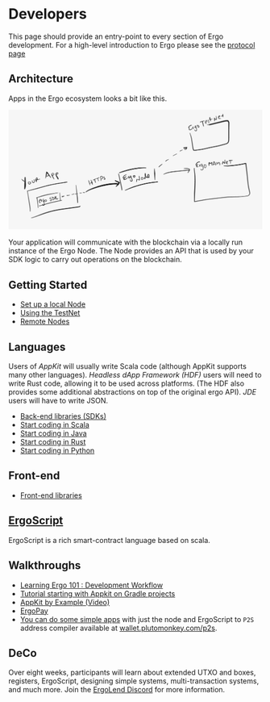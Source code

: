 # Developers

This page should provide an entry-point to every section of Ergo development. For a high-level introduction to Ergo please see the [protocol page](/dev/protocol)

## Architecture 

Apps in the Ergo ecosystem looks a bit like this. 

![](../assets/img/arch.png)

Your application will communicate with the blockchain via a locally run instance of the Ergo Node. The Node provides an API that is used by your SDK logic to carry out operations on the blockchain.

## Getting Started

- [Set up a local Node](/node/)
- [Using the TestNet](/dev/start/testnet)
- [Remote Nodes](/node/remote)

## Languages

Users of *AppKit* will usually write Scala code (although AppKit supports many other languages). *Headless dApp Framework (HDF)* users will need to write Rust code, allowing it to be used across platforms. (The HDF also provides some additional abstractions on top of the original ergo API). *JDE*  users will have to write JSON.

- [Back-end libraries (SDKs)](stack/back-end)
- [Start coding in Scala](/dev/Languages/scala)
- [Start coding in Java](/dev/Languages/java)
- [Start coding in Rust](/dev/Languages/rust)
- [Start coding in Python](/dev/Languages/python)

## Front-end

- [Front-end libraries](stack/front-end/)

## [ErgoScript](scs/ergoscript/) 

ErgoScript is a rich smart-contract language based on scala.



## Walkthroughs

- [Learning Ergo 101 : Development Workflow](https://blog.cryptostars.is/learning-ergo-101-development-workflow-aa17dd63ef6)
- [Tutorial starting with Appkit on Gradle projects](https://github.com/ergoplatform/ergo-appkit/wiki/Tutorial-starting-with-Appkit-on-Gradle-projects)
- [AppKit by Example (Video)](https://www.youtube.com/watch?v=Md5s-XV6-Hs)
- [ErgoPay](/docs/dev/wallet/payments/ergo-pay.md)
- [You can do some simple apps](https://www.youtube.com/watch?v=d6Mf-oxaLIc) with just the node and ErgoScript to `P2S` address compiler available at [wallet.plutomonkey.com/p2s](https://wallet.plutomonkey.com/p2s/).

## DeCo

Over eight weeks, participants will learn about extended UTXO and boxes, registers, ErgoScript, designing simple systems, multi-transaction systems, and much more. Join the [ErgoLend Discord](https://discord.gg/NBJ68Fvr) for more information. 